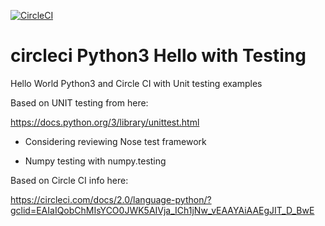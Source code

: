 [![CircleCI](https://circleci.com/gh/ricklon/circlecipyhello.svg?style=svg)](https://circleci.com/gh/ricklon/circlecipyhello)

# circleci Python3  Hello with Testing

Hello World Python3 and Circle CI with Unit testing examples

Based on UNIT testing from here:

https://docs.python.org/3/library/unittest.html

* Considering reviewing Nose test framework

* Numpy testing with numpy.testing

Based on Circle CI info here:

https://circleci.com/docs/2.0/language-python/?gclid=EAIaIQobChMIsYCO0JWK5AIVja_ICh1jNw_vEAAYAiAAEgJIT_D_BwE
